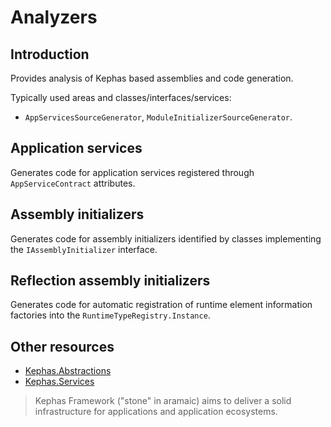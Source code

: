 ﻿# Analyzers

## Introduction
Provides analysis of Kephas based assemblies and code generation.

Typically used areas and classes/interfaces/services:
* ``AppServicesSourceGenerator``, ``ModuleInitializerSourceGenerator``.

## Application services

Generates code for application services registered through `AppServiceContract` attributes.

## Assembly initializers

Generates code for assembly initializers identified by classes implementing the `IAssemblyInitializer` interface.

## Reflection assembly initializers

Generates code for automatic registration of runtime element information factories into the `RuntimeTypeRegistry.Instance`.

## Other resources

* [Kephas.Abstractions](https://www.nuget.org/packages/Kephas.Abstractions)
* [Kephas.Services](https://www.nuget.org/packages/Kephas.Services)

> Kephas Framework ("stone" in aramaic) aims to deliver a solid infrastructure for applications and application ecosystems.
